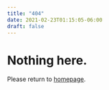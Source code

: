 ```yaml
---
title: "404"
date: 2021-02-23T01:15:05-06:00
draft: false
---
```


# Nothing here.
Please return to [homepage](/).
